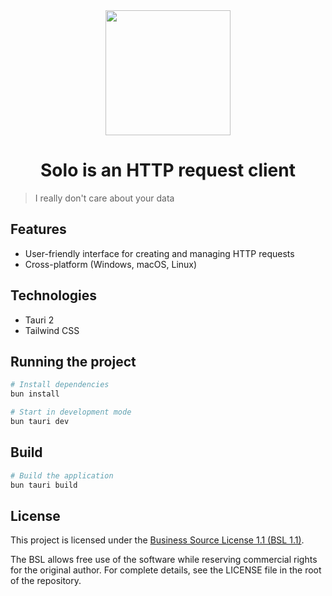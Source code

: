 <div align="center">
  <img src="./assets/solo.png" height="200" width="200"/>
  <h1>Solo is an HTTP request client</h1>
</div>

> I really don't care about your data

## Features

- User-friendly interface for creating and managing HTTP requests
- Cross-platform (Windows, macOS, Linux)

## Technologies

- Tauri 2
- Tailwind CSS

## Running the project

```bash
# Install dependencies
bun install

# Start in development mode
bun tauri dev
```

## Build

```bash
# Build the application
bun tauri build
```

## License

This project is licensed under the [Business Source License 1.1 (BSL 1.1)](https://mariadb.com/bsl11/).

The BSL allows free use of the software while reserving commercial rights for the original author. For complete details, see the LICENSE file in the root of the repository.
